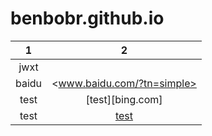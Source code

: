 # benbobr.github.io

1|2
:---:|:---:
jwxt|<jwxt>
  baidu|<www.baidu.com/?tn=simple>
  test|[test][bing.com]
  test|[test][1]











[1]:https://www.bing.com
